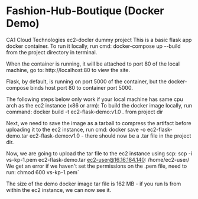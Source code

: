 # Fashion-Hub-Boutique (Docker Demo)
CA1 Cloud Technologies
ec2-docler dummy project This is a basic flask app docker container. To run it locally, run cmd: docker-compose up --build from the project directory in terminal.

When the container is running, it will be attached to port 80 of the local machine, go to: http://localhost:80 to view the site.

Flask, by default, is running on port 5000 of the container, but the docker-compose binds host port 80 to container port 5000.

The following steps below only work if your local machine has same cpu arch as the ec2 instance (x86 or arm): To build the docker image locally, run command: docker build -t ec2-flask-demo:v1.0 . from project dir

Next, we need to save the image as a tarball to compress the artifact before uploading it to the ec2 instance, run cmd: docker save -o ec2-flask-demo.tar ec2-flask-demo:v1.0 - there should now be a .tar file in the project dir.

Now, we are going to upload the tar file to the ec2 instance using scp: scp -i vs-kp-1.pem ec2-flask-demo.tar ec2-user@16.16.184.140:    /home/ec2-user/ We get an error if we haven't set the permissions on the .pem file, need to run: chmod 600 vs-kp-1.pem`

The size of the demo docker image tar file is 162 MB - if you run ls from within the ec2 instance, we can now see it.
